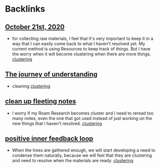 
# Backlinks
## [October 21st, 2020](<October 21st, 2020.md>)
- for collecting raw materials, I feel that it's very important to keep it in a way that I can easily come back to what I haven't resolved yet. My current method is using Resources to keep track of things. But I have the worry when it will become clustering when there are more things. [clustering](<clustering.md>)

## [The journey of understanding](<The journey of understanding.md>)
- cleaning [clustering](<clustering.md>)

## [clean up fleeting notes](<clean up fleeting notes.md>)
- I worry if my Roam Research becomes cluster and I need to reread too many notes, even the one that got used instead of just working on the new things that I haven't resolved. [clustering](<clustering.md>)

## [positive inner feedback loop](<positive inner feedback loop.md>)
- When the trees are gathered enough, we will start developing a need to condense them naturally, because we will feel that they are clustering and need to resolve when the materials are ready. [clustering](<clustering.md>)


